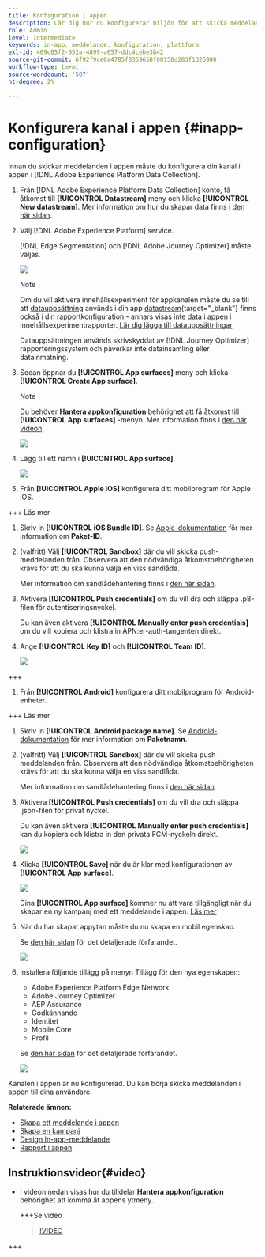```yaml
---
title: Konfiguration i appen
description: Lär dig hur du konfigurerar miljön för att skicka meddelanden i appen med Journey Optimizer
role: Admin
level: Intermediate
keywords: in-app, meddelande, konfiguration, plattform
exl-id: 469c05f2-652a-4899-a657-ddc4cebe3b42
source-git-commit: 6f92f9ce0a4785f0359658f00150d283f1326900
workflow-type: tm+mt
source-wordcount: '507'
ht-degree: 2%

---
```


# Konfigurera kanal i appen {#inapp-configuration}

Innan du skickar meddelanden i appen måste du konfigurera din kanal i appen i [!DNL Adobe Experience Platform Data Collection].

1. Från [!DNL Adobe Experience Platform Data Collection] konto, få åtkomst till **[!UICONTROL Datastream]** meny och klicka **[!UICONTROL New datastream]**. Mer information om hur du skapar data finns i [den här sidan](https://experienceleague.adobe.com/docs/experience-platform/edge/datastreams/configure.html).

1. Välj [!DNL Adobe Experience Platform] service.

   [!DNL Edge Segmentation] och [!DNL Adobe Journey Optimizer] måste väljas.

   ![](assets/inapp_config_6.png)

   >[!NOTE]
   >
   >Om du vill aktivera innehållsexperiment för appkanalen måste du se till att [datauppsättning](../data/get-started-datasets.md) används i din app [datastream](https://experienceleague.adobe.com/docs/experience-platform/datastreams/overview.html){target="_blank"} finns också i din rapportkonfiguration - annars visas inte data i appen i innehållsexperimentrapporter. [Lär dig lägga till datauppsättningar](../campaigns/reporting-configuration.md#add-datasets)
   >
   >Datauppsättningen används skrivskyddat av [!DNL Journey Optimizer] rapporteringssystem och påverkar inte datainsamling eller datainmatning.

1. Sedan öppnar du **[!UICONTROL App surfaces]** meny och klicka **[!UICONTROL Create App surface]**.

   >[!NOTE]
   >
   > Du behöver **Hantera appkonfiguration** behörighet att få åtkomst till **[!UICONTROL App surfaces]** -menyn. Mer information finns i [den här videon](#video).

   ![](assets/inapp_config_1.png)

1. Lägg till ett namn i **[!UICONTROL App surface]**.

   ![](assets/inapp_config_2b.png)

1. Från **[!UICONTROL Apple iOS]** konfigurera ditt mobilprogram för Apple iOS.

+++ Läs mer

   1. Skriv in **[!UICONTROL iOS Bundle ID]**. Se [Apple-dokumentation](https://developer.apple.com/documentation/appstoreconnectapi/bundle_ids) för mer information om **Paket-ID**.

   1. (valfritt) Välj **[!UICONTROL Sandbox]** där du vill skicka push-meddelanden från. Observera att den nödvändiga åtkomstbehörigheten krävs för att du ska kunna välja en viss sandlåda.

      Mer information om sandlådehantering finns i [den här sidan](../administration/sandboxes.md#assign-sandboxes).

   1. Aktivera **[!UICONTROL Push credentials]** om du vill dra och släppa .p8-filen för autentiseringsnyckel.

      Du kan även aktivera **[!UICONTROL Manually enter push credentials]** om du vill kopiera och klistra in APN:er-auth-tangenten direkt.

   1. Ange **[!UICONTROL Key ID]** och **[!UICONTROL Team ID]**.

      ![](assets/inapp_config_2.png)

+++

1. Från **[!UICONTROL Android]** konfigurera ditt mobilprogram för Android-enheter.

+++ Läs mer

   1. Skriv in **[!UICONTROL Android package name]**. Se [Android-dokumentation](https://support.google.com/admob/answer/9972781?hl=en#:~:text=The%20package%20name%20of%20an,supported%20third%2Dparty%20Android%20stores) för mer information om **Paketnamn**.

   1. (valfritt) Välj **[!UICONTROL Sandbox]** där du vill skicka push-meddelanden från. Observera att den nödvändiga åtkomstbehörigheten krävs för att du ska kunna välja en viss sandlåda.

      Mer information om sandlådehantering finns i [den här sidan](../administration/sandboxes.md#assign-sandboxes).

   1. Aktivera **[!UICONTROL Push credentials]** om du vill dra och släppa .json-filen för privat nyckel.

      Du kan även aktivera **[!UICONTROL Manually enter push credentials]** kan du kopiera och klistra in den privata FCM-nyckeln direkt.

      ![](assets/inapp_config_7.png)

1. Klicka **[!UICONTROL Save]** när du är klar med konfigurationen av **[!UICONTROL App surface]**.

   ![](assets/inapp_config_3.png)

   Dina **[!UICONTROL App surface]** kommer nu att vara tillgängligt när du skapar en ny kampanj med ett meddelande i appen. [Läs mer](create-in-app.md)

1. När du har skapat appytan måste du nu skapa en mobil egenskap.

   Se [den här sidan](https://experienceleague.adobe.com/docs/experience-platform/tags/admin/companies-and-properties.html#for-mobile) för det detaljerade förfarandet.

   ![](assets/inapp_config_4.png)

1. Installera följande tillägg på menyn Tillägg för den nya egenskapen:

   * Adobe Experience Platform Edge Network
   * Adobe Journey Optimizer
   * AEP Assurance
   * Godkännande
   * Identitet
   * Mobile Core
   * Profil

   Se [den här sidan](https://experienceleague.adobe.com/docs/experience-platform/tags/ui/extensions/overview.html#add-a-new-extension) för det detaljerade förfarandet.

   ![](assets/inapp_config_5.png)

Kanalen i appen är nu konfigurerad. Du kan börja skicka meddelanden i appen till dina användare.

**Relaterade ämnen:**

* [Skapa ett meddelande i appen](create-in-app.md)
* [Skapa en kampanj](../campaigns/create-campaign.md)
* [Design In-app-meddelande](design-in-app.md)
* [Rapport i appen](../reports/campaign-global-report.md#inapp-report)


## Instruktionsvideor{#video}

* I videon nedan visas hur du tilldelar **Hantera appkonfiguration** behörighet att komma åt appens ytmeny.

  +++Se video

  >[!VIDEO](https://video.tv.adobe.com/v/3421607)

+++


